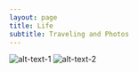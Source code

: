 ```yaml
---
layout: page
title: Life
subtitle: Traveling and Photos
---
```



![alt-text-1]("/img/me.jpeg")  ![alt-text-2]("/img/me.jpeg")
